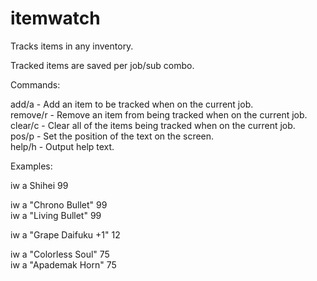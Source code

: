# itemwatch

Tracks items in any inventory.

Tracked items are saved per job/sub combo.

Commands:

add/a - Add an item to be tracked when on the current job.<br/>
remove/r - Remove an item from being tracked when on the current job.<br/>
clear/c - Clear all of the items being tracked when on the current job.<br/>
pos/p - Set the position of the text on the screen.<br/>
help/h - Output help text.

Examples:

iw a Shihei 99

iw a "Chrono Bullet" 99<br/>
iw a "Living Bullet" 99

iw a "Grape Daifuku +1" 12

iw a "Colorless Soul" 75<br/>
iw a "Apademak Horn" 75
